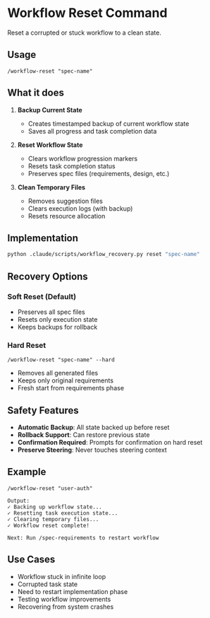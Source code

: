 # Workflow Reset Command

Reset a corrupted or stuck workflow to a clean state.

## Usage
```
/workflow-reset "spec-name"
```

## What it does

1. **Backup Current State**
   - Creates timestamped backup of current workflow state
   - Saves all progress and task completion data

2. **Reset Workflow State**
   - Clears workflow progression markers
   - Resets task completion status
   - Preserves spec files (requirements, design, etc.)

3. **Clean Temporary Files**
   - Removes suggestion files
   - Clears execution logs (with backup)
   - Resets resource allocation

## Implementation

```bash
python .claude/scripts/workflow_recovery.py reset "spec-name"
```

## Recovery Options

### Soft Reset (Default)
- Preserves all spec files
- Resets only execution state
- Keeps backups for rollback

### Hard Reset
```
/workflow-reset "spec-name" --hard
```
- Removes all generated files
- Keeps only original requirements
- Fresh start from requirements phase

## Safety Features

- **Automatic Backup**: All state backed up before reset
- **Rollback Support**: Can restore previous state
- **Confirmation Required**: Prompts for confirmation on hard reset
- **Preserve Steering**: Never touches steering context

## Example

```
/workflow-reset "user-auth"

Output:
✓ Backing up workflow state...
✓ Resetting task execution state...  
✓ Clearing temporary files...
✓ Workflow reset complete!

Next: Run /spec-requirements to restart workflow
```

## Use Cases

- Workflow stuck in infinite loop
- Corrupted task state
- Need to restart implementation phase
- Testing workflow improvements
- Recovering from system crashes